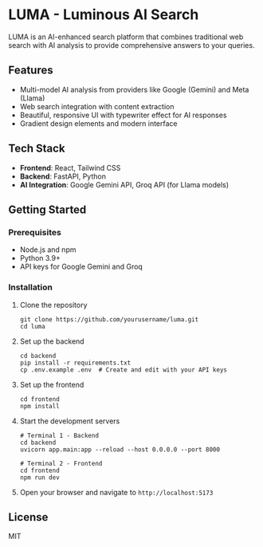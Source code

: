 # LUMA - Luminous AI Search

LUMA is an AI-enhanced search platform that combines traditional web search with AI analysis to provide comprehensive answers to your queries.

## Features

- Multi-model AI analysis from providers like Google (Gemini) and Meta (Llama)
- Web search integration with content extraction
- Beautiful, responsive UI with typewriter effect for AI responses
- Gradient design elements and modern interface

## Tech Stack

- **Frontend**: React, Tailwind CSS
- **Backend**: FastAPI, Python
- **AI Integration**: Google Gemini API, Groq API (for Llama models)

## Getting Started

### Prerequisites

- Node.js and npm
- Python 3.9+
- API keys for Google Gemini and Groq

### Installation

1. Clone the repository
   ```
   git clone https://github.com/yourusername/luma.git
   cd luma
   ```

2. Set up the backend
   ```
   cd backend
   pip install -r requirements.txt
   cp .env.example .env  # Create and edit with your API keys
   ```

3. Set up the frontend
   ```
   cd frontend
   npm install
   ```

4. Start the development servers
   ```
   # Terminal 1 - Backend
   cd backend
   uvicorn app.main:app --reload --host 0.0.0.0 --port 8000

   # Terminal 2 - Frontend
   cd frontend
   npm run dev
   ```

5. Open your browser and navigate to `http://localhost:5173`

## License

MIT 